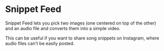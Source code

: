 # Snippet Feed

Snippet Feed lets you pick two images (one centered on top of the other) and an audio file and converts them into a simple video.

This can be useful if you want to share song snippets on Instagram, where audio files can't be easily posted.

